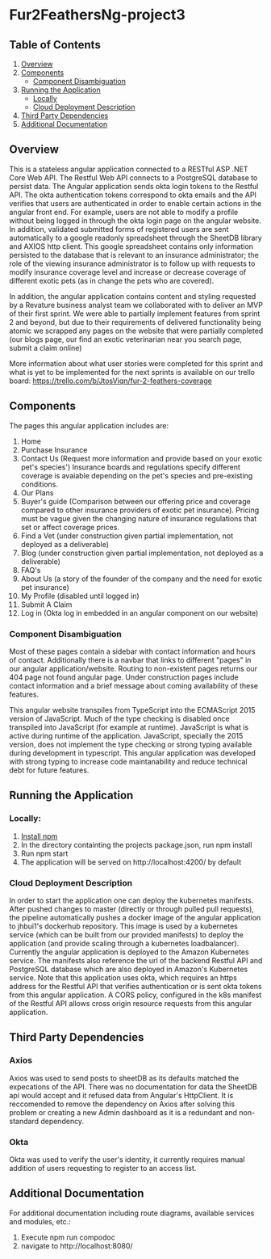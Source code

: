 # Fur2FeathersNg-project3

## Table of Contents
1. [Overview](#overview)
2. [Components](#components)
    - [Component Disambiguation](#component-disambiguation)
3. [Running the Application](#running-the-application)
    - [Locally](#locally)
    - [Cloud Deployment Description](#cloud-deployment-description)
4. [Third Party Dependencies](#third-party-dependencies)
5. [Additional Documentation](#additional-documentation)
## Overview
This is a stateless angular application connected to a RESTful ASP .NET Core Web API. The Restful Web API connects to a PostgreSQL database to persist data. The Angular application sends okta login tokens to the Restful API. The okta authentication tokens correspond to okta emails and the API verifies that users are authenticated in order to enable certain actions in the angular front end. For example, users are not able to modify a profile without being logged in through the okta login page on the angular website. In addition, validated submitted forms of registered users are sent automatically to a google readonly spreadsheet through the SheetDB library and AXIOS http client. This google spreadsheet contains only information persisted to the database that is relevant to an insurance administrator; the role of the viewing insurance administrator is to follow up with requests to modify insurance coverage level and increase or decrease coverage of different exotic pets (as in change the pets who are covered).


In addition, the angular application contains content and styling requested by a Revature business analyst team we collaborated with to deliver an MVP of their first sprint. We were able to partially implement features from sprint 2 and beyond, but due to their requirements of delivered functionality being atomic we scrapped any pages on the website that were partially completed (our blogs page, our find an exotic veterinarian near you search page, submit a claim online)

More information about what user stories were completed for this sprint and what is yet to be implemented for the next sprints is available on our trello board:
https://trello.com/b/JtosViqn/fur-2-feathers-coverage

## Components

The pages this angular application includes are: 
1. Home
2. Purchase Insurance
3. Contact Us (Request more information and provide based on your exotic pet's species') Insurance boards and regulations specify different                     coverage is avaiable depending on the pet's species and pre-existing conditions.
4. Our Plans
5. Buyer's guide (Comparison between our offering price and coverage compared to other insurance providers of exotic pet insurance). Pricing must be vague given the changing nature of insurance regulations that set or affect coverage prices.
6. Find a Vet (under construction given partial implementation, not deployed as a deliverable)
7. Blog (under construction given partial implementation, not deployed as a deliverable)
8. FAQ's
9. About Us (a story of the founder of the company and the need for exotic pet insurance)
10. My Profile (disabled until logged in)
11. Submit A Claim
12. Log in (Okta log in embedded in an angular component on our website)

### Component Disambiguation

Most of these pages contain a sidebar with contact information and hours of contact. Additionally there is a navbar that links to different "pages" in our angular application/website. Routing to non-existent pages returns our 404 page not found angular page. Under construction pages include contact information and a brief message about coming availability of these features.

This angular website transpiles from TypeScript into the ECMAScript 2015 version of JavaScript. Much of the type checking is disabled once transpiled into JavaScript (for example at runtime). JavaScript is what is active during runtime of the application. JavaScript, specially the 2015 version, does not implement the type checking or strong typing available during development in typescript. This angular application was developed with strong typing to increase code maintanability and reduce technical debt for future features.

## Running the Application

### Locally:
  1. [Install npm](https://www.npmjs.com/get-npm)
  2. In the directory containting the projects package.json, run npm install
  3. Run npm start
  4. The application will be served on http://localhost:4200/ by default

### Cloud Deployment Description

In order to start the application one can deploy the kubernetes manifests. After pushed changes to master (directly or through pulled pull requests), the pipeline automatically pushes a docker image of the angular application to jhbui1's dockerhub repository. This image is used by a kubernetes service (which can be built from our provided manifests) to deploy the application (and provide scaling through a kubernetes loadbalancer). Currently the angular application is deployed to the Amazon Kubernetes service. The manifests also reference the url of the backend Restful API and PostgreSQL database which are also deployed in Amazon's Kubernetes service. Note that this application uses okta, which requires an https address for the Restful API that verifies authentication or is sent okta tokens from this angular application. A CORS policy, configured in the k8s manifest of the Restful API allows cross origin resource requests from this angular application.

## Third Party Dependencies

### Axios
Axios was used to send posts to sheetDB as its defaults matched the expecations of the API. There was no documentation for data the SheetDB api would accept and it refused data from Angular's HttpClient. It is reccomended to remove the dependency on Axios after solving this problem or creating a new Admin dashboard as it is a redundant and non-standard dependency.

### Okta
Okta was used to verify the user's identity, it currently requires manual addition of users requesting to register to an access list.


## Additional Documentation
For additional documentation including route diagrams, available services and modules, etc.: 
1. Execute npm run compodoc
2. navigate to http://localhost:8080/

